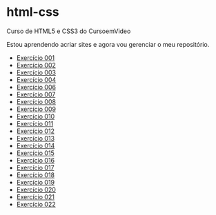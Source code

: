 # html-css
Curso de HTML5 e CSS3 do CursoemVideo

Estou aprendendo acriar sites e agora vou gerenciar o meu repositório.
<ul>
    <li><a href='https://rodrigomartinsa.github.io/html-css/exercicios/ex001%20Parág/index.html' target='_blank'>Exercício 001</a></li>
    <li><a href='https://rodrigomartinsa.github.io/html-css/exercicios/ex002%20Quebra%20L/index.html' target='_blank'>Exercício 002</a></li>
    <li><a href='https://rodrigomartinsa.github.io/html-css/exercicios/ex003%20Img/index.html' target='_blank'>Exercício 003</a></li>
    <li><a href='https://rodrigomartinsa.github.io/html-css/exercicios/ex004%20icon/index.html' target='_blank'>Exercício 004</a></li>
    <li><a href='https://rodrigomartinsa.github.io/html-css/exercicios/ex006%20Heading/index.html' target='_blank'>Exercício 006</a></li>
    <li><a href='https://rodrigomartinsa.github.io/html-css/exercicios/Ex007%20Semântica%201/index.html' target='_blank'>Exercício 007</a></li>
    <li><a href='https://rodrigomartinsa.github.io/html-css/exercicios/ex008%20Semântica%202/index.html' target='_blank'>Exercício 008</a></li>
    <li><a href='https://rodrigomartinsa.github.io/html-css/exercicios/ex009%20Listas/index.html' target='_blank'>Exercício 009</a></li>
    <li><a href='https://rodrigomartinsa.github.io/html-css/exercicios/ex010%20Links/index.html' target='_blank'>Exercício 010</a></li>
    <li><a href='https://rodrigomartinsa.github.io/html-css/exercicios/ex011%20imagens%20e%20audios/index.html' target='_blank'>Exercício 011</a></li>
    <li><a href='https://rodrigomartinsa.github.io/html-css/exercicios/ex012%20Videos/index.html' target='_blank'>Exercício 012</a></li>
    <li><a href='https://rodrigomartinsa.github.io/html-css/exercicios/ex013%20estilos%20inline/index.html' target='_blank'>Exercício 013</a></li>
    <li><a href='https://rodrigomartinsa.github.io/html-css/exercicios/ex014%20Estilos%20Locais/index.html' target='_blank'>Exercício 014</a></li>
    <li><a href='https://rodrigomartinsa.github.io/html-css/exercicios/ex015%20Estilos%20Externos/index.html' target='_blank'>Exercício 015</a></li>
    <li><a href='https://rodrigomartinsa.github.io/html-css/exercicios/ex016%20Cores/cor01.html' target='_blank'>Exercício 016</a></li>
    <li><a href='https://rodrigomartinsa.github.io/html-css/exercicios/Ex017%20fonte/fonte01.html' target='_blank'>Exercício 017</a></li>
    <li><a href='https://rodrigomartinsa.github.io/html-css/exercicios/Ex018%20Fontes%202/fontes01.html' target='_blank'>Exercício 018</a></li>
    <li><a href='https://rodrigomartinsa.github.io/html-css/exercicios/Ex019%20Usando%20ID%20e%20Class/index.html' target='_blank'>Exercício 019</a></li>
    <li><a href='https://rodrigomartinsa.github.io/html-css/exercicios/Ex020%20Seletores%20Personalizados/houver.html' target='_blank'>Exercício 020</a></li>
    <li><a href='https://rodrigomartinsa.github.io/html-css/exercicios/Ex021%20Boxes/boxes01.html#' target='_blank'>Exercício 021</a></li>
    <li><a href='https://rodrigomartinsa.github.io/html-css/exercicios/Ex22/fundo001.html' target='_blank'>Exercício 022</a></li>
</ul>
